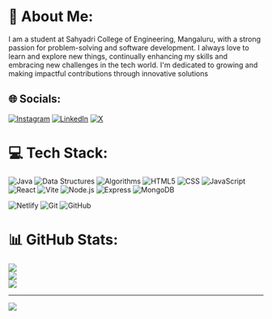   # 💫 About Me:
I am a student at Sahyadri College of Engineering, Mangaluru, with a strong passion for problem-solving and software development. I always love to learn and explore new things, continually enhancing my skills and embracing new challenges in the tech world. I'm dedicated to growing and making impactful contributions through innovative solutions


## 🌐 Socials:
[![Instagram](https://img.shields.io/badge/Instagram-%23E4405F.svg?logo=Instagram&logoColor=white)](https://instagram.com/harsha_hegde_70) [![LinkedIn](https://img.shields.io/badge/LinkedIn-%230077B5.svg?logo=linkedin&logoColor=white)](https://linkedin.com/in/harshahegde) [![X](https://img.shields.io/badge/X-black.svg?logo=X&logoColor=white)](https://x.com/HarshaHegde2131) 

# 💻 Tech Stack:
![Java](https://img.shields.io/badge/java-%23ED8B00.svg?style=for-the-badge&logo=openjdk&logoColor=white)  ![Data Structures](https://img.shields.io/badge/data%20structures-%2300C851.svg?style=for-the-badge&logo=databricks&logoColor=white) ![Algorithms](https://img.shields.io/badge/algorithms-%2300C851.svg?style=for-the-badge&logo=databricks&logoColor=white) 
![HTML5](https://img.shields.io/badge/html5-%23E34F26.svg?style=for-the-badge&logo=html5&logoColor=white) ![CSS](https://img.shields.io/badge/css-%23239163.svg?style=for-the-badge&logo=css3&logoColor=white)    ![JavaScript](https://img.shields.io/badge/javascript-%23323330.svg?style=for-the-badge&logo=javascript&logoColor=%23F7DF1E)
![React](https://img.shields.io/badge/react-%2361DAFB.svg?style=for-the-badge&logo=react&logoColor=white) ![Vite](https://img.shields.io/badge/vite-%230A75FF.svg?style=for-the-badge&logo=vite&logoColor=white)
 ![Node.js](https://img.shields.io/badge/node.js-%23339933.svg?style=for-the-badge&logo=node.js&logoColor=white)  ![Express](https://img.shields.io/badge/express-%23404d59.svg?style=for-the-badge&logo=express&logoColor=white)
![MongoDB](https://img.shields.io/badge/mongodb-%2347A248.svg?style=for-the-badge&logo=mongodb&logoColor=white)


![Netlify](https://img.shields.io/badge/netlify-%23000000.svg?style=for-the-badge&logo=netlify&logoColor=white) ![Git](https://img.shields.io/badge/git-%23F05032.svg?style=for-the-badge&logo=git&logoColor=white)
![GitHub](https://img.shields.io/badge/github-%23181717.svg?style=for-the-badge&logo=github&logoColor=white)





# 📊 GitHub Stats:
![](https://github-readme-stats.vercel.app/api?username=harshahegde21&theme=default_repocard&hide_border=false&include_all_commits=true&count_private=true)<br/>
![](https://github-readme-streak-stats.herokuapp.com/?user=harshahegde21&theme=default_repocard&hide_border=false)<br/>
![](https://github-readme-stats.vercel.app/api/top-langs/?username=harshahegde21&theme=default_repocard&hide_border=false&include_all_commits=true&count_private=true&layout=compact)

---
[![](https://visitcount.itsvg.in/api?id=harshahegde21&icon=0&color=0)](https://visitcount.itsvg.in)

<!-- Proudly created with GPRM ( https://gprm.itsvg.in ) -->
